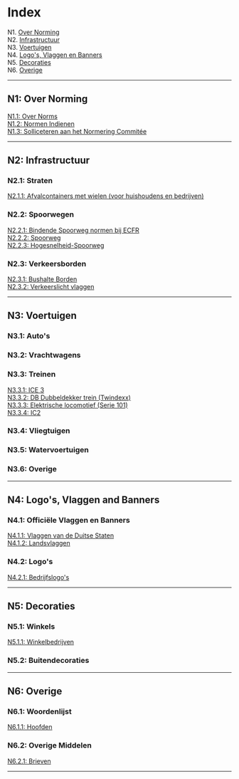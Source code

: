 # Index

N1. [Over Norming](#n1)  
N2. [Infrastructuur](#n2)  
N3. [Voertuigen](#n3)  
N4. [Logo's, Vlaggen en Banners](#n4)  
N5. [Decoraties](#n5)  
N6. [Overige](#n6)

***

## N1: Over Norming

[N1.1: Over Norms](/BTEN/NL/N1/1)  
[N1.2: Normen Indienen](/BTEN/NL/N1/2)  
[N1.3: Solliceteren aan het Normering Commitée](/BTEN/EN/N1/3)

***

## N2: Infrastructuur
### N2.1: Straten
[N2.1.1: Afvalcontainers met wielen (voor huishoudens en bedrijven)](/BTEN/EN/N2/1/1)  
### N2.2: Spoorwegen
[N2.2.1: Bindende Spoorweg normen bij ECFR](/BTEN/EN/N2/2/1)   
[N2.2.2: Spoorweg](/BTEN/EN/N2/2/2)    
[N2.2.3: Hogesnelheid-Spoorweg](/BTEN/EN/N2/2/3)
### N2.3: Verkeersborden
[N2.3.1: Bushalte Borden](/BTEN/EN/N2/3/1)  
[N2.3.2: Verkeerslicht vlaggen](/BTEN/EN/N2/3/2)

***

## N3: Voertuigen
### N3.1: Auto's
### N3.2: Vrachtwagens
### N3.3: Treinen
[N3.3.1: ICE 3](/BTEN/EN/N3/3/1)  
[N3.3.2: DB Dubbeldekker trein (Twindexx)](/BTEN/EN/N3/3/2)  
[N3.3.3: Elektrische locomotief (Serie 101)](/BTEN/EN/N3/3/3)    
[N3.3.4: IC2 ](/BTEN/EN/N3/3/4)
### N3.4: Vliegtuigen
### N3.5: Watervoertuigen
### N3.6: Overige

***

## N4: Logo's, Vlaggen and Banners
### N4.1: Officiële Vlaggen en Banners
[N4.1.1: Vlaggen van de Duitse Staten](/BTEN/EN/N4/1/1)  
[N4.1.2: Landsvlaggen](/BTEN/EN/N4/1/2)
### N4.2: Logo's
[N4.2.1: Bedrijfslogo's](/BTEN/EN/N4/2/1)

***

## N5: Decoraties
### N5.1: Winkels
[N5.1.1: Winkelbedrijven](/BTEN/EN/N5/1/1)
### N5.2: Buitendecoraties

***

## N6: Overige
### N6.1: Woordenlijst
[N6.1.1: Hoofden](/BTEN/EN/N6/1/1)
### N6.2: Overige Middelen
[N6.2.1: Brieven](/BTEN/EN/N6/2/1)

***

